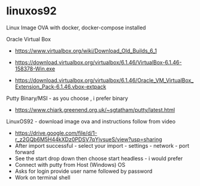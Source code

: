 # linuxos92
Linux Image OVA with docker, docker-compose installed

Oracle Virtual Box
-  https://www.virtualbox.org/wiki/Download_Old_Builds_6_1

-  https://download.virtualbox.org/virtualbox/6.1.46/VirtualBox-6.1.46-158378-Win.exe
-  https://download.virtualbox.org/virtualbox/6.1.46/Oracle_VM_VirtualBox_Extension_Pack-6.1.46.vbox-extpack

Putty Binary/MSI - as you choose , i prefer binary
-  https://www.chiark.greenend.org.uk/~sgtatham/putty/latest.html

LinuxOS92 - download image ova and instructions follow from video
-  https://drive.google.com/file/d/1-r_z2GQb6M5H44kXDz0PDSV7qYjvsueS/view?usp=sharing
-  After import successful - select your import - settings - network - port forward
-  See the start drop down then choose start headless - i would prefer
-  Connect with putty from Host (Windows) OS
-  Asks for login provide user name followed by password
-  Work on terminal shell
